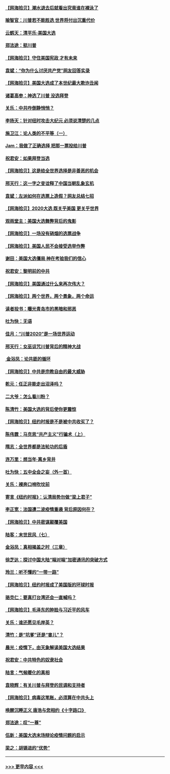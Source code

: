 #### [【网海拾贝】潮水退去后就看出究竟谁在裸泳了](../pages/nsc993/n12543321.md?t=11121402) 
#### [喻智官：川普若不能胜选 世界将付出沉重代价](../pages/nsc993/n12541352.md?t=11121402) 
#### [云鹤天：清平乐‧美国大选](../pages/nsc993/n12540916.md?t=11121402) 
#### [郑法途：挺川普](../pages/nsc993/n12540898.md?t=11121402) 
#### [【网海拾贝】守住美国宪政 才有未来](../pages/nsc993/n12540423.md?t=11121402) 
#### [袁斌：“你为什么讨厌共产党”网友回答实录](../pages/nsc993/n12540208.md?t=11121402) 
#### [【网海拾贝】美国大选成了本世纪最大欺诈丑闻](../pages/nsc993/n12538029.md?t=11121402) 
#### [诸葛高参：神选了川普 没选拜登](../pages/nsc993/n12537664.md?t=11121402) 
#### [关乐：中共咋倒静悄悄？](../pages/nsc993/n12537615.md?t=11121402) 
#### [李扬天：针对纽时攻击大纪元 必须说清楚的几点](../pages/nsc993/n12536001.md?t=11121402) 
#### [施卫江：论人类的不平等（一）](../pages/nsc993/n12535700.md?t=11121402) 
#### [Jam：我做了正确选择 把那一票投给川普](../pages/nsc993/n12535743.md?t=11121402) 
#### [祝君安：如果拜登当选](../pages/nsc993/n12535726.md?t=11121402) 
#### [【网海拾贝】这是给全世界选择是非善恶的机会](../pages/nsc993/n12535061.md?t=11121402) 
#### [邢天行：这一字之变诠释了中国当朝乱象玄机](../pages/nsc993/n12533446.md?t=11121402) 
#### [袁斌：左派如何在选票上造假？网友总结七招](../pages/nsc993/n12533180.md?t=11121402) 
#### [【网海拾贝】2020大选 既关乎美国 更关乎世界](../pages/nsc993/n12533161.md?t=11121402) 
#### [观雨堂主：美国大选舞弊背后的鬼影](../pages/nsc993/n12533153.md?t=11121402) 
#### [【网海拾贝】一场没有硝烟的选票战争](../pages/nsc993/n12531883.md?t=11121402) 
#### [【网海拾贝】美国人民不会接受选举作弊](../pages/nsc993/n12528850.md?t=11121402) 
#### [谢田：美国大选僵局 神在考验我们的信心](../pages/nsc993/n12527932.md?t=11121402) 
#### [祝君安：黎明前的中共](../pages/nsc993/n12524071.md?t=11121402) 
#### [【网海拾贝】美国通过什么来再次伟大？](../pages/nsc993/n12523844.md?t=11121402) 
#### [【网海拾贝】两个世界，两个景象，两个命运](../pages/nsc993/n12521419.md?t=11121402) 
#### [读者投书：曝光青岛市的黑暗和邪恶](../pages/nsc993/n12520988.md?t=11121402) 
#### [吐为快：无语](../pages/nsc993/n12518588.md?t=11121402) 
#### [佳月：“川普2020”是一场世界运动](../pages/nsc993/n12518581.md?t=11121402) 
#### [邢天行：女巫诅咒川普背后的精神大战](../pages/nsc993/n12517257.md?t=11121402) 
#### [ 金浴凤：论共匪的循环](../pages/nsc993/n12517133.md?t=11121402) 
#### [【网海拾贝】中共是宗教自由的最大威胁](../pages/nsc993/n12516879.md?t=11121402) 
#### [乾元：任正非能走出沼泽吗？](../pages/nsc993/n12515831.md?t=11121402) 
#### [二大爷：怎么看川粉？](../pages/nsc993/n12515820.md?t=11121402) 
#### [陈清竹：美国大选的背后使你更震惊](../pages/nsc993/n12515589.md?t=11121402) 
#### [【网海拾贝】纽约时报是不是被中共收买了？](../pages/nsc993/n12515122.md?t=11121402) 
#### [陈伟霆：马克思“共产主义”行骗术（上）](../pages/nsc993/n12510217.md?t=11121402) 
#### [隋志：全世界都是法轮功的后盾](../pages/nsc993/n12510636.md?t=11121402) 
#### [连万里：想当年‧离乡背井](../pages/nsc993/n12510623.md?t=11121402) 
#### [吐为快：五中全会之妄（外一首）](../pages/nsc993/n12510470.md?t=11121402) 
#### [关乐：裸奔口哨吹坟前](../pages/nsc993/n12510403.md?t=11121402) 
#### [寄言《纽约时报》：认清局势勿做“梁上君子”](../pages/nsc993/n12510042.md?t=11121402) 
#### [李正宽：法国遭二波疫情重袭 背后原因何在？](../pages/nsc993/n12509971.md?t=11121402) 
#### [【网海拾贝】中共密谋颠覆美国](../pages/nsc993/n12509816.md?t=11121402) 
#### [陆客：末世民风（七）](../pages/nsc993/n12507822.md?t=11121402) 
#### [金浴凤：真相揭盖之时（三章）](../pages/nsc993/n12507804.md?t=11121402) 
#### [徐芝达：探讨中国大陆“端对端”加密通讯的突破方式](../pages/nsc993/n12507682.md?t=11121402) 
#### [玲兰：听不懂的“一带一路”](../pages/nsc993/n12507669.md?t=11121402) 
#### [【网海拾贝】纽约时报成了美国版的环球时报](../pages/nsc993/n12507053.md?t=11121402) 
#### [骆克仁：要真打台湾还会一直喊吗？](../pages/nsc993/n12506843.md?t=11121402) 
#### [【网海拾贝】毛泽东的肿脸与习近平的风车](../pages/nsc993/n12504537.md?t=11121402) 
#### [关乐：谁还愿见毛岸英？](../pages/nsc993/n12503866.md?t=11121402) 
#### [清竹：是“坑爹”还是“害儿”？](../pages/nsc993/n12503034.md?t=11121402) 
#### [晨光：疫情下，由天象解读美国大选结果](../pages/nsc993/n12502536.md?t=11121402) 
#### [祝君安：中共特色的奴隶社会](../pages/nsc993/n12501529.md?t=11121402) 
#### [陆言：气候暖化的真相](../pages/nsc993/n12501183.md?t=11121402) 
#### [袁晓辉：有关川普与拜登的民调和支持者](../pages/nsc993/n12500433.md?t=11121402) 
#### [【网海拾贝】病毒这笔账，必须算在中共头上](../pages/nsc993/n12500320.md?t=11121402) 
#### [唤醒沉睡正义 唐浩与您相约《十字路口》](../pages/nsc993/n12497980.md?t=11121402) 
#### [郑法途：叹“一尊”](../pages/nsc993/n12498837.md?t=11121402) 
#### [伍新：美国大选末场辩论疫情问题的启示](../pages/nsc993/n12498829.md?t=11121402) 
#### [梁之：胡锡进的“优势”](../pages/nsc993/n12498780.md?t=11121402) 

----
#### [ >>> 更早内容 <<< ](../indexes/nsc993-earlier.md)
